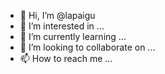 - 👋 Hi, I’m @lapaigu
- 👀 I’m interested in ...
- 🌱 I’m currently learning ...
- 💞️ I’m looking to collaborate on ...
- 📫 How to reach me ...

<!---
lapaigu/lapaigu is a ✨ special ✨ repository because its `README.md` (this file) appears on your GitHub profile.
You can click the Preview link to take a look at your changes.
--->
